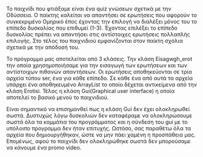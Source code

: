 Το παιχνίδι που φτιάξαμε είναι ένα quiz γνώσεων σχετικά με την Οδύσσεια.
Ο παίκτης καλείται να απαντήσει σε ερωτήσεις που αφορούν το συγκεκριμένο Ομηρικό έπος έχοντας την επιλογή να διαλέξει μόνος του το επίπεδο δυσκολίας που επιθυμεί (1-3).
Έχοντας επιλέξει το επίπεδο δυσκολίας πρέπει να απαντήσει στις αντίστοιχες ερωτήσεις πολλαπλής επιλογής.
Στο τέλος του παιχνιδιού εμφανίζονται στον παίκτη σχόλια σχετικά με την απόδοσή του.

Το πρόγραμμα μας αποτελείται από 3 κλάσεις.
Την κλάση Eisagwgh_erot την οποία χρησημοποιήσαμε για την εισαγωγή των ερωτήσεων και των αντίστοιχων πιθανών απαντήσεων.
Οι ερωτήσεις αποθηκεύονται σε τρία αρχεία τύπου ser, ένα για κάθε επίπεδο. 
Σε κάθε ένα από αυτά τα αρχεία υπάρχει ένα αποθηκευμένο ArrayList το οποίο δέχεται αντικείμενα από την κλάση Erotisi.
Τέλος η κλάση Gui(Graphical user interface) η οποία αποτελεί το βασικό μενού το παιχνιδιού. 

Είναι σημαντικό να επισημανθεί πως η κλάση Gui δεν έχει ολοκληρωθεί σωστά.
Δυστυχώς λόγω δυσκολιών δεν καταφέραμε να ολοκληρώσουμε σωστά όλα τα κομμάτια του προγράμματος και η σύνδεση του gui με το υπόλοιπο προγραμμα δεν ήταν επιτυχής.
Ωστόσο, σας παραθέτω όλα τα αρχεία που δημιουργήθηκαν, ώστε να μην πάει χαμένη η προσπάθεια μας.
Επομένως, αφού το παιχνίδι δεν ολοκληρώθηκε σωστά δεν μπορούσαμε να κάνουμε ένα promo video.

